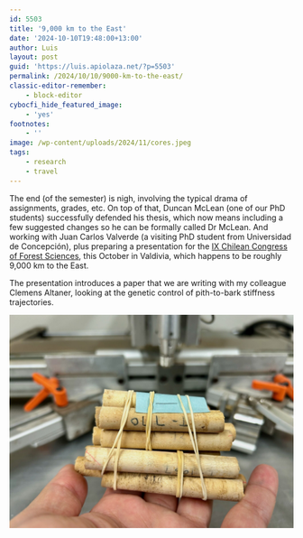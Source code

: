 ```yaml
---
id: 5503
title: '9,000 km to the East'
date: '2024-10-10T19:48:00+13:00'
author: Luis
layout: post
guid: 'https://luis.apiolaza.net/?p=5503'
permalink: /2024/10/10/9000-km-to-the-east/
classic-editor-remember:
    - block-editor
cybocfi_hide_featured_image:
    - 'yes'
footnotes:
    - ''
image: /wp-content/uploads/2024/11/cores.jpeg
tags:
    - research
    - travel
---
```


The end (of the semester) is nigh, involving the typical drama of assignments, grades, etc. On top of that, Duncan McLean (one of our PhD students) successfully defended his thesis, which now means including a few suggested changes so he can be formally called Dr McLean. And working with Juan Carlos Valverde (a visiting PhD student from Universidad de Concepción), plus preparing a presentation for the [IX Chilean Congress of Forest Sciences](https://www.ixcongresoforestal.cl/), this October in Valdivia, which happens to be roughly 9,000 km to the East.  
  
The presentation introduces a paper that we are writing with my colleague Clemens Altaner, looking at the genetic control of pith-to-bark stiffness trajectories.

![Increment cores in front of acoustic scanner.](/assets/images/cores.jpeg)